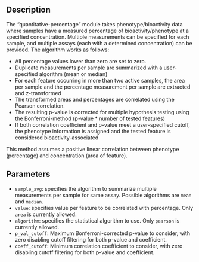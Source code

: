 ## Description

The “quantitative-percentage” module takes phenotype/bioactivity data where samples have a measured percentage of bioactivity/phenotype at a specified concentration. Multiple measurements can be specified for each sample, and multiple assays (each with a determined concentration) can be provided. The algorithm works as follows:

- All percentage values lower than zero are set to zero.
- Duplicate measurements per sample are summarized with a user-specified algorithm (mean or median)
- For each feature occurring in more than two active samples, the area per sample and the percentage measurement per sample are extracted and z-transformed 
- The transformed areas and percentages are correlated using the Pearson correlation.
- The resulting p-value is corrected for multiple hypothesis testing using the Bonferroni-method (p-value * number of tested features)
- If both correlation coefficient and p-value meet a user-specified cutoff, the phenotype information is assigned and the tested feature is considered bioactivity-associated

This method assumes a positive linear correlation between phenotype (percentage) and concentration (area of feature). 


## Parameters

- `sample_avg`: specifies the algorithm to summarize multiple measurements per sample for same assay. Possible algorithms are `mean` and `median`.
- `value`: specifies value per feature to be correlated with percentage. Only `area` is currently allowed.
- `algorithm`: specifies the statistical algorithm to use. Only `pearson` is currently allowed.
- `p_val_cutoff`: Maximum Bonferroni-corrected p-value to consider, with zero disabling cutoff filtering for both p-value and coefficient.
- `coeff_cutoff`: Minimum correlation coefficient to consider, with zero disabling cutoff filtering for both p-value and coefficient.

